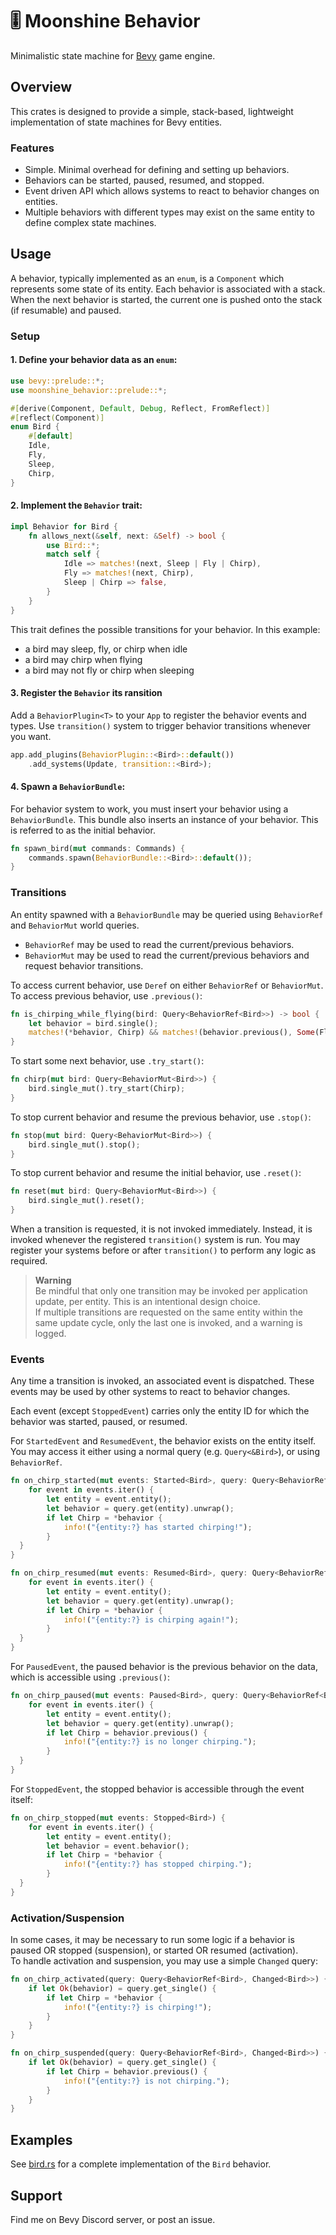 # 🎚️ Moonshine Behavior
Minimalistic state machine for [Bevy](https://github.com/bevyengine/bevy) game engine.

## Overview

This crates is designed to provide a simple, stack-based, lightweight implementation of state machines for Bevy entities.

### Features
- Simple. Minimal overhead for defining and setting up behaviors.
- Behaviors can be started, paused, resumed, and stopped.
- Event driven API which allows systems to react to behavior changes on entities.
- Multiple behaviors with different types may exist on the same entity to define complex state machines.

## Usage

A behavior, typically implemented as an `enum`, is a `Component` which represents some state of its entity. Each behavior is associated with a stack.
When the next behavior is started, the current one is pushed onto the stack (if resumable) and paused.

### Setup

#### 1. Define your behavior data as an `enum`:
```rust
use bevy::prelude::*;
use moonshine_behavior::prelude::*;

#[derive(Component, Default, Debug, Reflect, FromReflect)]
#[reflect(Component)]
enum Bird {
    #[default]
    Idle,
    Fly,
    Sleep,
    Chirp,
}
```

#### 2. Implement the `Behavior` trait:
```rust
impl Behavior for Bird {
    fn allows_next(&self, next: &Self) -> bool {
        use Bird::*;
        match self {
            Idle => matches!(next, Sleep | Fly | Chirp),
            Fly => matches!(next, Chirp),
            Sleep | Chirp => false,
        }
    }
}
```
This trait defines the possible transitions for your behavior.
In this example:
  - a bird may sleep, fly, or chirp when idle
  - a bird may chirp when flying
  - a bird may not fly or chirp when sleeping

#### 3. Register the `Behavior` its ransition
Add a `BehaviorPlugin<T>` to your `App` to register the behavior events and types.
Use `transition()` system to trigger behavior transitions whenever you want.
```rust
app.add_plugins(BehaviorPlugin::<Bird>::default())
    .add_systems(Update, transition::<Bird>);
```
  
#### 4. Spawn a `BehaviorBundle`:
For behavior system to work, you must insert your behavior using a `BehaviorBundle`.
This bundle also inserts an instance of your behavior. This is referred to as the initial behavior.
```rust
fn spawn_bird(mut commands: Commands) {
    commands.spawn(BehaviorBundle::<Bird>::default());
}
```

### Transitions

An entity spawned with a `BehaviorBundle` may be queried using `BehaviorRef` and `BehaviorMut` world queries.

- `BehaviorRef` may be used to read the current/previous behaviors.
- `BehaviorMut` may be used to read the current/previous behaviors and request behavior transitions.

To access current behavior, use `Deref` on either `BehaviorRef` or `BehaviorMut`.<br/>
To access previous behavior, use `.previous()`:
```rust
fn is_chirping_while_flying(bird: Query<BehaviorRef<Bird>>) -> bool {
    let behavior = bird.single();
    matches!(*behavior, Chirp) && matches!(behavior.previous(), Some(Fly))
}
```

To start some next behavior, use `.try_start()`:
```rust
fn chirp(mut bird: Query<BehaviorMut<Bird>>) {
    bird.single_mut().try_start(Chirp);
}
```

To stop current behavior and resume the previous behavior, use `.stop()`:
```rust
fn stop(mut bird: Query<BehaviorMut<Bird>>) {
    bird.single_mut().stop();
}
```

To stop current behavior and resume the initial behavior, use `.reset()`:
```rust
fn reset(mut bird: Query<BehaviorMut<Bird>>) {
    bird.single_mut().reset();
}
```

When a transition is requested, it is not invoked immediately. Instead, it is invoked whenever the registered `transition()` system is run.
You may register your systems before or after `transition()` to perform any logic as required.

> **Warning**<br/>
> Be mindful that only one transition may be invoked per application update, per entity. This is an intentional design choice.<br/>
> If multiple transitions are requested on the same entity within the same update cycle, only the last one is invoked, and a warning is logged.

### Events

Any time a transition is invoked, an associated event is dispatched. These events may be used by other systems to react to behavior changes.

Each event (except `StoppedEvent`) carries only the entity ID for which the behavior was started, paused, or resumed.

For `StartedEvent` and `ResumedEvent`, the behavior exists on the entity itself.
You may access it either using a normal query (e.g. `Query<&Bird>`), or using `BehaviorRef`.
```rust
fn on_chirp_started(mut events: Started<Bird>, query: Query<BehaviorRef<Bird>>) {
    for event in events.iter() {
        let entity = event.entity();
        let behavior = query.get(entity).unwrap();
        if let Chirp = *behavior {
            info!("{entity:?} has started chirping!");
        }
  }
}

fn on_chirp_resumed(mut events: Resumed<Bird>, query: Query<BehaviorRef<Bird>>) {
    for event in events.iter() {
        let entity = event.entity();
        let behavior = query.get(entity).unwrap();
        if let Chirp = *behavior {
            info!("{entity:?} is chirping again!");
        }
  }
}
```
For `PausedEvent`, the paused behavior is the previous behavior on the data, which is accessible using `.previous()`:
```rust
fn on_chirp_paused(mut events: Paused<Bird>, query: Query<BehaviorRef<Bird>>) {
    for event in events.iter() {
        let entity = event.entity();
        let behavior = query.get(entity).unwrap();
        if let Chirp = behavior.previous() {
            info!("{entity:?} is no longer chirping.");
        }
  }
}
```
For `StoppedEvent`, the stopped behavior is accessible through the event itself:
```rust
fn on_chirp_stopped(mut events: Stopped<Bird>) {
    for event in events.iter() {
        let entity = event.entity();
        let behavior = event.behavior();
        if let Chirp = *behavior {
            info!("{entity:?} has stopped chirping.");
        }
  }
}
```
### Activation/Suspension

In some cases, it may be necessary to run some logic if a behavior is paused OR stopped (suspension), or started OR resumed (activation).<br/>
To handle activation and suspension, you may use a simple `Changed` query:
```rust
fn on_chirp_activated(query: Query<BehaviorRef<Bird>, Changed<Bird>>) {
    if let Ok(behavior) = query.get_single() {
        if let Chirp = *behavior {
            info!("{entity:?} is chirping!");
        }        
    }
}

fn on_chirp_suspended(query: Query<BehaviorRef<Bird>, Changed<Bird>>) {
    if let Ok(behavior) = query.get_single() {
        if let Chirp = behavior.previous() {
            info!("{entity:?} is not chirping.");
        }        
    }
}
```

## Examples

See [bird.rs](examples/bird.rs) for a complete implementation of the `Bird` behavior.

## Support

Find me on Bevy Discord server, or post an issue.
